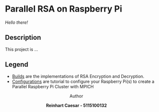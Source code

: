 # Parallel RSA on Raspberry Pi
*Hello there!*

## Description
This project is ...

## Legend
+ [Builds](https://github.com/ReinhartC/Parallel-RSA-on-Raspberry-Pi/tree/master/Builds "Builds") are the implementations of RSA Encryption and Decryption.
+ [Configurations](https://github.com/ReinhartC/Parallel-RSA-on-Raspberry-Pi/tree/master/Configurations) are tutorial to configure your Raspberry Pi(s) to create a Parallel Raspberry Pi Cluster with MPICH

<p align="center">
    <a>
    	Author
    </a>  
</p>
<p align="center">
    <a>
        <b>Reinhart Caesar - 5115100132<b>
    </a>  
</p>
